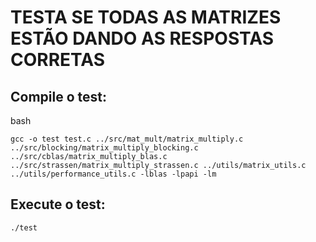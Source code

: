 # TESTA SE TODAS AS MATRIZES ESTÃO DANDO AS RESPOSTAS CORRETAS

## **Compile o test:**

bash
```
gcc -o test test.c ../src/mat_mult/matrix_multiply.c ../src/blocking/matrix_multiply_blocking.c ../src/cblas/matrix_multiply_blas.c ../src/strassen/matrix_multiply_strassen.c ../utils/matrix_utils.c ../utils/performance_utils.c -lblas -lpapi -lm
```

## **Execute o test:**

```bash
./test
````
